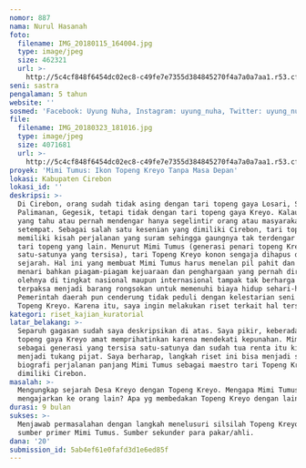 ```yaml
---
nomor: 887
nama: Nurul Hasanah
foto:
  filename: IMG_20180115_164004.jpg
  type: image/jpeg
  size: 462321
  url: >-
    http://5c4cf848f6454dc02ec8-c49fe7e7355d384845270f4a7a0a7aa1.r53.cf2.rackcdn.com/e00dc75f-5f4d-45db-9ecd-35f48548dd66/IMG_20180115_164004.jpg
seni: sastra
pengalaman: 5 tahun
website: ''
sosmed: 'Facebook: Uyung Nuha, Instagram: uyung_nuha, Twitter: uyung_nuha'
file:
  filename: IMG_20180323_181016.jpg
  type: image/jpeg
  size: 4071681
  url: >-
    http://5c4cf848f6454dc02ec8-c49fe7e7355d384845270f4a7a0a7aa1.r53.cf2.rackcdn.com/eaeb6130-325c-4675-a6c0-a8d967b7819f/IMG_20180323_181016.jpg
proyek: 'Mimi Tumus: Ikon Topeng Kreyo Tanpa Masa Depan'
lokasi: Kabupaten Cirebon
lokasi_id: ''
deskripsi: >-
  Di Cirebon, orang sudah tidak asing dengan tari topeng gaya Losari, Slangit,
  Palimanan, Gegesik, tetapi tidak dengan tari topeng gaya Kreyo. Kalau pun ada
  yang tahu atau pernah mendengar hanya segelintir orang atau masyarakat
  setempat. Sebagai salah satu kesenian yang dimiliki Cirebon, tari topeng Kreyo
  memiliki kisah perjalanan yang suram sehingga gaungnya tak terdengar seperti
  tari topeng yang lain. Menurut Mimi Tumus (generasi penari topeng Kreyo
  satu-satunya yang tersisa), tari Topeng Kreyo konon sengaja dihapus dari
  sejarah. Hal ini yang membuat Mimi Tumus harus menelan pil pahit dan berhenti
  menari bahkan piagam-piagam kejuaraan dan penghargaan yang pernah diraih
  olehnya di tingkat nasional maupun internasional tampak tak berharga dan
  terpaksa menjadi barang rongsokan untuk memenuhi biaya hidup sehari-hari.
  Pemerintah daerah pun cenderung tidak peduli dengan kelestarian seni tari
  Topeng Kreyo. Karena itu, saya ingin melakukan riset terkait hal tersebut. 
kategori: riset_kajian_kuratorial
latar_belakang: >-
  Separuh gagasan sudah saya deskripsikan di atas. Saya pikir, keberadaan tari
  topeng gaya Kreyo amat memprihatinkan karena mendekati kepunahan. Mimi Tumus
  sebagai generasi yang tersisa satu-satunya dan sudah tua renta itu kini hidup
  menjadi tukang pijat. Saya berharap, langkah riset ini bisa menjadi semacam
  biografi perjalanan panjang Mimi Tumus sebagai maestro tari Topeng Kreyo yang
  dimiliki Cirebon.
masalah: >-
  Mengungkap sejarah Desa Kreyo dengan Topeng Kreyo. Mengapa Mimi Tumus tidak
  mengajarkan ke orang lain? Apa yg membedakan Topeng Kreyo dengan lainnya? 
durasi: 9 bulan
sukses: >-
  Menjawab permasalahan dengan langkah menelusuri silsilah Topeng Kreyo. Sebagai
  sumber primer Mimi Tumus. Sumber sekunder para pakar/ahli. 
dana: '20'
submission_id: 5ab4ef61e0fafd3d1e6ed85f
---
```

